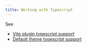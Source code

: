 ```yaml
---
title: Working with Typescript
---
```


See 

* [Vite plugin typescript support](/reference/vite-plugin/#Working-with-typescript)
* [Default theme typescript support](/reference/default-theme/#Working-with-typescript)